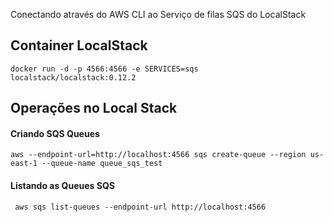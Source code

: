 
Conectando através do AWS CLI ao Serviço de filas SQS do LocalStack

## Container LocalStack

```shell
docker run -d -p 4566:4566 -e SERVICES=sqs localstack/localstack:0.12.2
```

## Operações no Local Stack

#### Criando SQS Queues

```shell
aws --endpoint-url=http://localhost:4566 sqs create-queue --region us-east-1 --queue-name queue_sqs_test
````

#### Listando as Queues SQS

```shell
 aws sqs list-queues --endpoint-url http://localhost:4566
```